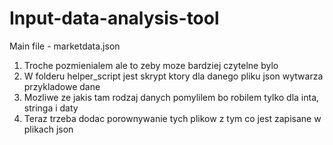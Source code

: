 # Input-data-analysis-tool
Main file - marketdata.json

1. Troche pozmienialem ale to zeby moze bardziej czytelne bylo
2. W folderu helper_script jest skrypt ktory dla danego pliku json wytwarza przykladowe dane
3. Mozliwe ze jakis tam rodzaj danych pomylilem bo robilem tylko dla inta, stringa i daty
4. Teraz trzeba dodac porownywanie tych plikow z tym co jest zapisane w plikach json